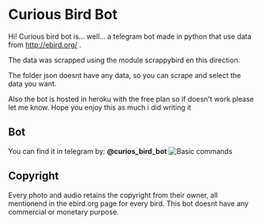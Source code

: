 ﻿# Curious Bird Bot

Hi! Curious bird bot is... well... a telegram bot made in python that use data from http://ebird.org/ .

The data was scrapped using the module scrappybird en this direction.

The folder json doesnt have any data, so you can scrape and select the data you want. 

Also the bot is hosted in heroku with the free plan so if doesn't work please let me know. Hope you enjoy this as much i did writing it


## Bot 

You can find it in telegram by: **@curios_bird_bot**
![Basic commands ](https://pbs.twimg.com/media/E9b95PkWYAMeKXn?format=jpg&name=medium)

## Copyright

Every photo and audio retains the copyright from their owner, all mentionend in the ebird.org page for every bird. This bot doesnt have any commercial or monetary purpose.


